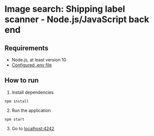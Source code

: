 # Image search: Shipping label scanner - Node.js/JavaScript back end

## Requirements

- Node.js, at least version 10
- [Configured .env file](../../README.md)

## How to run

1. Install dependencies

```
npm install
```

2. Run the application

```
npm start
```

3. Go to [localhost:4242](http://localhost:4242)
